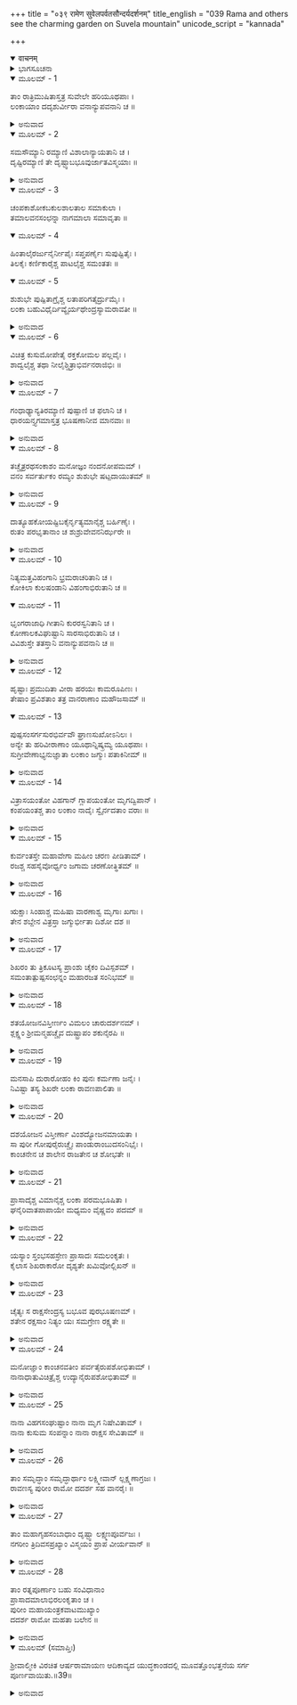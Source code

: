 +++
title = "०३९ रामेण सुवेलपर्वतसौन्दर्यदर्शनम्"
title_english = "039 Rama and others see the charming garden on Suvela mountain"
unicode_script = "kannada"

+++
<details open><summary>वाचनम्</summary>

<div class="audioEmbed"  caption="श्रीराम-हरिसीताराममूर्ति-घनपाठिभ्यां वचनम्" src="https://archive.org/download/Ramayana-recitation-Sriram-harisItArAmamUrti-Ghanapaati-v2/Kanda_6/Kanda_6_YK-039-Rama_and_others_see_the_charming_garden_on_Suvela_mountain_0.mp3"></div>
</details>



<details><summary>ಭಾಗಸೂಚನಾ</summary>

ಸುವೇಲ ಶಿಖರದಿಂದ ಶ್ರೀರಾಮನು ವಾನರರೊಂದಿಗೆ ಲಂಕೆಯನ್ನು ನಿರೀಕ್ಷಿಸಿದುದು
</details>

<details open><summary>ಮೂಲಮ್ - 1</summary>

ತಾಂ ರಾತ್ರಿಮುಷಿತಾಸ್ತತ್ರ ಸುವೇಲೇ ಹರಿಯೂಥಪಾಃ ।  
ಲಂಕಾಯಾಂ ದದೃಶುರ್ವೀರಾ ವನಾನ್ಯುಪವನಾನಿ ಚ ॥
</details>

<details><summary>ಅನುವಾದ</summary>

ವಾನರ ಸೇನಾಪತಿಗಳು ಆ ರಾತ್ರೆಯನ್ನು ಆ ಸುವೇಲ ಪರ್ವತದಲ್ಲೇ ಕಳೆದು, ಅಲ್ಲಿಂದ ವಾನರ ವೀರರು ಲಂಕೆಯ ವನ-ಉಪವನಗಳೂ ನೋಡಿದರು.॥1॥
</details>

<details open><summary>ಮೂಲಮ್ - 2</summary>

ಸಮಸೌಮ್ಯಾನಿ ರಮ್ಯಾಣಿ ವಿಶಾಲಾನ್ಯಾಯತಾನಿ ಚ ।  
ದೃಷ್ಟಿರಮ್ಯಾಣಿ ತೇ ದೃಷ್ಟ್ವಾಬಭೂವುರ್ಜಾತವಿಸ್ಮಯಾಃ ॥
</details>

<details><summary>ಅನುವಾದ</summary>

ಅವು ಚೌಕಾಕಾರವಿದ್ದು, ಶಾಂತ, ಸುಂದರ, ವಿಶಾಲ-ವಿಸ್ತೃತವಾಗಿದ್ದವು. ನೋಡಲು ಅತ್ಯಂತ ರಮಣೀಯವಾಗಿ ಕಂಡುಬರುತ್ತಿದ್ದವು. ಅವನ್ನು ನೋಡಿ ಆ ಎಲ್ಲ ವಾನರರಿಗೆ ಬಹಳ ವಿಸ್ಮಯವಾಯಿತು.॥2॥
</details>

<details open><summary>ಮೂಲಮ್ - 3</summary>

ಚಂಪಕಾಶೋಕಬಕುಲಶಾಲತಾಲ ಸಮಾಕುಲಾ ।  
ತಮಾಲವನಸಂಛನ್ನಾ ನಾಗಮಾಲಾ ಸಮಾವೃತಾ ॥
</details>

<details open><summary>ಮೂಲಮ್ - 4</summary>

ಹಿಂತಾಲೈರರ್ಜುನೈರ್ನೀಪೈಃ ಸಪ್ತಪರ್ಣೈಃ ಸುಪುಷ್ಟಿತೈಃ ।  
ತಿಲಕೈಃ ಕರ್ಣಿಕಾರೈಶ್ಚ ಪಾಟಲೈಶ್ಚ  ಸಮಂತತಃ ॥
</details>

<details open><summary>ಮೂಲಮ್ - 5</summary>

ಶುಶುಭೇ ಪುಷ್ಪಿತಾಗ್ರೈಶ್ಚ ಲತಾಪರಿಗತೈರ್ದ್ರುಮೈಃ ।  
ಲಂಕಾ ಬಹುವಿಧೈರ್ದಿವ್ಯೈರ್ಯಥೇಂದ್ರಸ್ಯಾಮರಾವತೀ ॥
</details>

<details><summary>ಅನುವಾದ</summary>

ಸಂಪಿಗೆ, ಅಶೋಕ, ಬಕುಲ, ಸಾಲ-ತಾಲವೃಕ್ಷಗಳಿಂದ ವ್ಯಾಪ್ತವಾಗಿದ್ದು, ಅರಳಿನಿಂತ ಹಾಗೂ ಬಳ್ಳಿಗಳಿಂದ ಸುತ್ತುವರಿದ ಹಿಂತಾಲ, ಅರ್ಜುನ, ಕದಂಬ, ಹೂಗಳು ಅರಳಿದ ಏಳೆಲೆ ಬಾಳೆ, ತಿಲಕ, ಕರ್ಣಿಕಾರ, ಪಾಟಲ ಮುಂತಾದ ದಿವ್ಯವೃಕ್ಷಗಳಿಂದ ಕೂಡಿದ ಲಂಕಾಪಟ್ಟಣವು ಇಂದ್ರನ ಅಮರಾವತಿಯಂತೆ ಶೋಭಿಸುತ್ತಿತ್ತು.॥3-5॥
</details>

<details open><summary>ಮೂಲಮ್ - 6</summary>

ವಿಚಿತ್ರ ಕುಸುಮೋಪೇತೈ ರಕ್ತಕೋಮಲ ಪಲ್ಲವೈಃ ।  
ಶಾದ್ವಲೈಶ್ಚ ತಥಾ ನೀಲೈಶ್ಚಿತ್ರಾಭಿರ್ವನರಾಜಿಭಿಃ ॥
</details>

<details><summary>ಅನುವಾದ</summary>

ವಿಚಿತ್ರ ಹೂವುಗಳಿಂದ ಕೂಡಿದ, ಕೆಂಪಾದ ತಳಿರುಗಳಿಂದ, ಹಸುರಾದ ಹುಲ್ಲಿನಿಂದ, ವಿಚಿತ್ರ ವನಶ್ರೇಣಿಗಳಿಂದಲೂ ಆ ಪುರಿಯ ಶೋಭೆ ಇನ್ನೂ ಹೆಚ್ಚಾಗಿತ್ತು.॥6॥
</details>

<details open><summary>ಮೂಲಮ್ - 7</summary>

ಗಂಧಾಢ್ಯಾನ್ಯತಿರಮ್ಯಾಣಿ ಪುಷ್ಪಾಣಿ ಚ ಫಲಾನಿ ಚ ।  
ಧಾರಯನ್ತ್ಯಗಮಾಸ್ತತ್ರ ಭೂಷಣಾನೀವ ಮಾನವಾಃ ॥
</details>

<details><summary>ಅನುವಾದ</summary>

ಮನುಷ್ಯರು ಒಡವೆಗಳನ್ನು ಧರಿಸುವಂತೆ ಅಲ್ಲಿಯ ವೃಕ್ಷಗಳು ಸುಗಂಧಿತ ಹೂವುಗಳನ್ನು ಮತ್ತು ಅತ್ಯಂತ ರಮಣೀಯ ಹಣ್ಣುಗಳನ್ನು ಧರಿಸಿದ್ದವು.॥7॥
</details>

<details open><summary>ಮೂಲಮ್ - 8</summary>

ತಚ್ಚೈತ್ರರಥಸಂಕಾಶಂ ಮನೋಜ್ಞಂ ನಂದನೋಪಮಮ್ ।  
ವನಂ ಸರ್ವರ್ತುಕಂ ರಮ್ಯಂ ಶುಶುಭೇ ಷಟ್ಪದಾಯುತಮ್ ॥
</details>

<details><summary>ಅನುವಾದ</summary>

ಚೈತ್ರರಥ ಮತ್ತು ನಂದನ ವನದಂತೆ ಅಲ್ಲಿಯ ಮನೋಹರ ವನಗಳೆಲ್ಲವೂ ಎಲ್ಲ ಋತುಗಳಲ್ಲಿ ಭ್ರಮರಗಳಿಂದ ವ್ಯಾಪ್ತವಾಗಿ ರಮಣೀಯವಾಗಿ ಶೋಭಿಸುತ್ತಿದ್ದವು.॥8॥
</details>

<details open><summary>ಮೂಲಮ್ - 9</summary>

ದಾತ್ಯೂಹಕೋಯಷ್ಟಿಬಕೈರ್ನೃತ್ಯಮಾನೈಶ್ಚ ಬರ್ಹಿಣೈಃ ।  
ರುತಂ ಪರಭೃತಾನಾಂ ಚ ಶುಶ್ರುವೇವನನಿರ್ಝರೇ ॥
</details>

<details><summary>ಅನುವಾದ</summary>

ಚಾತಕಪಕ್ಷಿಗಳಿಂದಲೂ ನೀರು ಕೋಳಿಗಳಿಂದಲೂ, ಬಕಪಕ್ಷಿಗಳೂ, ನೃತ್ಯಮಾಡುತ್ತಿದ್ದ ನವಿಲುಗಳಿಂದಲೂ ಆ ವನಗಳು ಶೋಭಿಸುತ್ತಿದ್ದವು. ವನದಲ್ಲಿದ್ದ ಚಿಲುಮೆಗಳ ಬಳಿಯಲ್ಲಿ ಕೋಗಿಲೆಗಳ ಕೂಜನವು ಕೇಳಿ ಬರುತ್ತಿತ್ತು.॥9॥
</details>

<details open><summary>ಮೂಲಮ್ - 10</summary>

ನಿತ್ಯಮತ್ತವಿಹಂಗಾನಿ  ಭ್ರಮರಾಚರಿತಾನಿ ಚ ।  
ಕೋಕಿಲಾ ಕುಲಷಂಡಾನಿ ವಿಹಂಗಾಭಿರುತಾನಿ ಚ ॥
</details>

<details open><summary>ಮೂಲಮ್ - 11</summary>

ಭೃಂಗರಾಜಾಧಿ ಗೀತಾನಿ ಕುರರಸ್ವನಿತಾನಿ ಚ ।  
ಕೋಣಾಲಕವಿಘುಷ್ಟಾನಿ ಸಾರಸಾಭಿರುತಾನಿ ಚ ।  
ವಿವಿಶುಸ್ತೇ ತತಸ್ತಾನಿ ವನಾನ್ಯುಪವನಾನಿ ಚ ॥
</details>

<details><summary>ಅನುವಾದ</summary>

ಲಂಕೆಯ ವನ-ಉಪವನಗಳು ಸದಾ ಮತ್ತ ವಿಹಂಗಮಗಳಿಂದ ವಿಭೂಷಿತವಾಗಿದ್ದವು. ಅಲ್ಲಿ ವೃಕ್ಷಗಳಲ್ಲಿ ಭ್ರಮರಗಳು ಝೇಂಕರಿಸುತ್ತಿದ್ದವು. ಎಲ್ಲೆಡೆ ಕೋಗಿಲೆಗಳ ಕೂಹು-ಕೂಹು ಕೇಳಿಬರುತ್ತಿತ್ತು. ಪಕ್ಷಿಗಳು ಚಿಲಿಪಿಲಿ ಗುಟ್ಟಿತ್ತಿದ್ದವು. ಭೃಂಗಗಳು ಹಾಡುತ್ತಿದ್ದವು. ಕುರರ ಪಕ್ಷಿಗಳ ಶಬ್ದ ಪ್ರತಿಧ್ವನಿಸುತ್ತಿತ್ತು. ಗೀಜಗದ ಹಕ್ಕಿಗಳಿಂದಲೂ ಸಾರಸ ಪಕ್ಷಿಗಳಿಂದಲೂ ಶೋಭಾಯಮಾನವಾಗಿದ್ದ ಲಂಕೆಯ ವನ-ಉಪವನಗಳನ್ನು ವಾನರರು ಪ್ರವೇಶಿಸಿದರು.॥10-11॥
</details>

<details open><summary>ಮೂಲಮ್ - 12</summary>

ಹೃಷ್ಟಾಃ ಪ್ರಮುದಿತಾ ವೀರಾ ಹರಯಃ ಕಾಮರೂಪಿಣಃ ।  
ತೇಷಾಂ ಪ್ರವಿಶತಾಂ ತತ್ರ ವಾನರಾಣಾಂ ಮಹೌಜಸಾಮ್ ॥
</details>

<details open><summary>ಮೂಲಮ್ - 13</summary>

ಪುಷ್ಪಸಂಸರ್ಗಸುರಭಿರ್ವವೌ  ಘ್ರಾಣಸುಖೋಽನಿಲಃ ।  
ಅನ್ಯೇ ತು ಹರಿವೀರಾಣಾಂ ಯೂಥಾನ್ನಿಷ್ಕ್ರಮ್ಯ ಯೂಥಪಾಃ ।  
ಸುಗ್ರೀವೇಣಾಭ್ಯನುಜ್ಞಾತಾ ಲಂಕಾಂ ಜಗ್ಮುಃ ಪತಾಕಿನೀಮ್ ॥
</details>

<details><summary>ಅನುವಾದ</summary>

ಆ ವೀರರೆಲ್ಲರೂ ಇಚ್ಛಾನುಸಾರ ರೂಪ ಧರಿಸುವವರೂ, ಉತ್ಸಾಹಿಗಳೂ, ಆನಂದಮಗ್ನರೂ ಆಗಿದ್ದರು. ಮಹಾತೇಜಸ್ವೀ ಆ ವಾನರರು ಅಲ್ಲಿ ಪ್ರವೇಶಿಸುತ್ತಲೇ ಪುಷ್ಪಗಳ ಸಂಸರ್ಗದಿಂದ ಮೂಗಿಗೆ ಸುಖಕರವಾದ ಸುಗಂಧಿತ ಮಂದಮಾರುತ ಬೀಸತೊಡಗಿತು. ಇತರ ಅನೇಕ ಸೇನಾಪತಿ ವಾನರವೀರರು ಸುಗ್ರೀವನಿಂದ ಅಪ್ಪಣೆ ಪಡೆದು, ಧ್ವಜ-ಪತಾಕೆಗಳಿಂದ ಅಲಂಕೃತರಾಗಿ ಅಲ್ಲಿಂದ ಹೊರಟು ಲಂಕಾಪಟ್ಟಣವನ್ನು ಪ್ರವೇಶಿಸಿದರು.॥12-13॥
</details>

<details open><summary>ಮೂಲಮ್ - 14</summary>

ವಿತ್ರಾಸಯಂತೋ ವಿಹಗಾನ್ ಗ್ಲಾಪಯಂತೋ ಮೃಗದ್ವಿಪಾನ್ ।  
ಕಂಪಯಂತಶ್ಚ ತಾಂ ಲಂಕಾಂ ನಾದೈಃ ಸ್ವೈರ್ನದತಾಂ ವರಾಃ ॥
</details>

<details><summary>ಅನುವಾದ</summary>

ಗರ್ಜಿಸು ವವರಲ್ಲಿ ಶ್ರೇಷ್ಠರಾದ ಆ ವಾನರವೀರರು ತಮ್ಮ ಸಿಂಹಗರ್ಜನೆಯಿಂದ ಪಕ್ಷಗಳನ್ನು ಹೆದರಿಸುತ್ತ, ಮೃಗಗಳನ್ನು, ಆನೆಗಳನ್ನು ಆಯಾಸಪಡಿಸುತ್ತಾ, ಲಂಕೆಯನ್ನು ನಡುಗಿಸುತ್ತಾ ಮುಂದರಿದರು.॥14॥
</details>

<details open><summary>ಮೂಲಮ್ - 15</summary>

ಕುರ್ವಂತಸ್ತೇ ಮಹಾವೇಗಾ ಮಹೀಂ ಚರಣ ಪೀಡಿತಾಮ್ ।  
ರಜಶ್ಚ ಸಹಸೈವೋರ್ಧ್ವಂ ಜಗಾಮ ಚರಣೋತ್ಥಿತಮ್ ॥
</details>

<details><summary>ಅನುವಾದ</summary>

ಮಹಾವೇಗಶಾಲಿ ವಾನರರು ತಮ್ಮ ಕಾಲುಗಳ ಸಂಘಟ್ಟನೆಯಿಂದ ನಡೆಯುತ್ತಿದ್ದಾಗ ಎದ್ದ ಧೂಳಿಯು ಆಕಾಶವನ್ನು ವ್ಯಾಪಿಸಿತು.॥15॥
</details>

<details open><summary>ಮೂಲಮ್ - 16</summary>

ಋಕ್ಷಾಃ ಸಿಂಹಾಶ್ಚ ಮಹಿಷಾ ವಾರಣಾಶ್ವ ಮೃಗಾಃ ಖಗಾಃ ।  
ತೇನ ಶಬ್ದೇನ ವಿತ್ರಸ್ತಾ ಜಗ್ಮುರ್ಭೀತಾ ದಿಶೋ ದಶ ॥
</details>

<details><summary>ಅನುವಾದ</summary>

ವಾನರರ ಆ ಸಿಂಹನಾದದಿಂದ ಭಯಗೊಂಡ ಕರಡಿಗಳು, ಸಿಂಹಗಳು, ಕೋಣಗಳು, ಆನೆಗಳು, ಜಿಂಕೆಗಳು, ಪಕ್ಷಿಗಳು ದಿಕ್ಕಾಪಾಲಾಗಿ ಓಡಿಹೋದುವು.॥16॥
</details>

<details open><summary>ಮೂಲಮ್ - 17</summary>

ಶಿಖರಂ ತು ತ್ರಿಕೂಟಸ್ಯ ಪ್ರಾಂಶು ಚೈಕಂ ದಿವಿಸ್ಪಶಮ್ ।  
ಸಮಂತಾತ್ಪುಷ್ಪಸಂಛನ್ನಂ ಮಹಾರಜತ ಸಂನಿಭಮ್ ॥
</details>

<details><summary>ಅನುವಾದ</summary>

ತ್ರಿಕೂಟ ಪರ್ವತದ ಒಂದು ಶಿಖರವು ಆಕಾಶವನ್ನೇ ಮುಟ್ಟುವಷ್ಟು ಎತ್ತರವಾಗಿತ್ತು. ಅದರ ಮೇಲೆ ಎಲ್ಲೆಡೆ ಹಳದಿ ಹೂವುಗಳು ಬಿಟ್ಟಿದ್ದರಿಂದ ಅದು ಚಿನ್ನದಂತೆ ತೋರುತ್ತಿತ್ತು.॥17॥
</details>

<details open><summary>ಮೂಲಮ್ - 18</summary>

ಶತಯೋಜನವಿಸ್ತೀರ್ಣಂ ವಿಮಲಂ ಚಾರುದರ್ಶನಮ್ ।  
ಶ್ಲಕ್ಷ್ಣಂ ಶ್ರೀಮನ್ಮಹಚ್ಚೈವ ದುಷ್ಟ್ರಾಪಂ ಶಕುನೈರಪಿ ॥
</details>

<details><summary>ಅನುವಾದ</summary>

ಆ ಶಿಖರವು ನೂರು ಯೋಜನ ವಿಸ್ತಾರವಾಗಿತ್ತು. ಅದು ನೋಡಲು ಬಹಳ ಸುಂದರ, ಸ್ವಚ್ಛ, ಸ್ನಿಗ್ಧ, ಕಾಂತಿಯುಕ್ತ ವಿಶಾಲವಾಗಿತ್ತು. ಪಕ್ಷಿಗಳಿಗೂ ತದಿಯವರೆಗೆ ತಲುಪಲು ಕಷ್ಟವಾಗುತ್ತಿತ್ತು.॥18॥
</details>

<details open><summary>ಮೂಲಮ್ - 19</summary>

ಮನಸಾಪಿ ದುರಾರೋಹಂ ಕಿಂ ಪುನಃ ಕರ್ಮಣಾ ಜನೈಃ ।  
ನಿವಿಷ್ಟಾ ತಸ್ಯ ಶಿಖರೇ ಲಂಕಾ ರಾವಣಪಾಲಿತಾ ॥
</details>

<details><summary>ಅನುವಾದ</summary>

ಸಾಮಾನ್ಯರಿಗೆ ಅದನ್ನು ಹತ್ತಲು ಮನಸ್ಸಿನಿಂದಲೂ ಸಾಧ್ಯವಾಗುತ್ತಿರಲಿಲ್ಲ. ಹೀಗಿರುವಾಗ ಪ್ರತ್ಯಕ್ಷವಾಗಿ ಹತ್ತುವುದು ಎಲ್ಲಿಂದ ಬಂತು? ಇಂತಹ ದುರ್ಗಮ ತ್ರಿಕೂಟ ಪರ್ವತ ಶಿಖರದ ಮೇಲ್ಭಾಗದಲ್ಲಿ ರಾವಣನು ಪಾಲಿಸುತ್ತಿದ್ದ ಲಂಕೆಯು ನೆಲೆಸಿತ್ತು.॥19॥
</details>

<details open><summary>ಮೂಲಮ್ - 20</summary>

ದಶಯೋಜನ ವಿಸ್ತೀರ್ಣಾ ವಿಂಶದ್ಯೋಜನಮಾಯತಾ ।  
ಸಾ ಪುರೀ ಗೋಪುರೈರುಚ್ಚೈಃ ಪಾಂಡುರಾಂಬುದಸಂನಿಭೈಃ ।  
ಕಾಂಚನೇನ ಚ ಶಾಲೇನ ರಾಜತೇನ ಚ ಶೋಭತೇ ॥
</details>

<details><summary>ಅನುವಾದ</summary>

ಆ ಲಂಕಾಪುರಿಯು ಹತ್ತು ಯೋಜನ ಅಗಲವಾಗಿಯೂ, ಇಪ್ಪತ್ತು ಯೋಜನ ಉದ್ದವಾಗಿಯೂ ಇದ್ದು, ಬಿಳಿಯ ಮೋಡಗಳಂತೆ ಕಾಣುವ ಎತ್ತರವಾದ ಗೋಪುರಗಳಿಂದ ಶೋಭಿಸುತ್ತಿತ್ತು.॥20॥
</details>

<details open><summary>ಮೂಲಮ್ - 21</summary>

ಪ್ರಾಸಾದೈಶ್ಚ ವಿಮಾನೈಶ್ಚ ಲಂಕಾ ಪರಮಭೂಷಿತಾ ।  
ಘನೈರಿವಾತಪಾಪಾಯೇ ಮಧ್ಯಮಂ ವೈಷ್ಣವಂ ಪದಮ್ ॥
</details>

<details><summary>ಅನುವಾದ</summary>

ಗ್ರೀಷ್ಮ ಋತುವಿನ ಕೊನೆಯಲ್ಲಿ ವರ್ಷಾಕಾಲದ ದಟ್ಟವಾದ ಮೋಡಗಳು ಆಕಾಶದ ಶೋಭೆ ಹೆಚ್ಚಿಸುವಂತೆಯೇ ಪ್ರಾಸಾದಗಳಿಂದ ಮತ್ತು ವಿಮಾನಗಳಿಂದ ಲಂಕೆಯು ಅತ್ಯಂತ ಶೋಭಿತವಾಗಿತ್ತು.॥21॥
</details>

<details open><summary>ಮೂಲಮ್ - 22</summary>

ಯಸ್ಯಾಂ ಸ್ತಂಭಸಹಸ್ರೇಣ ಪ್ರಾಸಾದಃ ಸಮಲಂಕೃತಃ ।  
ಕೈಲಾಸ ಶಿಖರಾಕಾರೋ ದೃಶ್ಯತೇ ಖಮಿವೋಲ್ಲಿಖನ್ ॥
</details>

<details><summary>ಅನುವಾದ</summary>

ಆ ಪುರಿಯಲ್ಲಿ ಸಾವಿರ ಕಂಬಗಳ ಅದ್ಭುತ ಒಂದು ಚೈತ್ಯಪ್ರಾಸಾದವು ಶೋಭಿಸುತ್ತಿತ್ತು. ಅದು ಕೈಲಾಸ ಶಿಖರದಂತೆ ಇದ್ದು, ಆಕಾಶದಲ್ಲಿ ಗೆರೆಯನ್ನು ಎಳೆಯುತ್ತಿರುವುದೋ ಎಂದು ಕಾಣುತ್ತಿತ್ತು.॥22॥
</details>

<details open><summary>ಮೂಲಮ್ - 23</summary>

ಚೈತ್ಯಃ ಸ ರಾಕ್ಷಸೇಂದ್ರಸ್ಯ ಬಭೂವ ಪುರಭೂಷಣಮ್ ।  
ಶತೇನ ರಕ್ಷಸಾಂ ನಿತ್ಯಂ ಯಃ ಸಮಗ್ರೇಣ ರಕ್ಷ್ಯತೇ ॥
</details>

<details><summary>ಅನುವಾದ</summary>

ರಾಕ್ಷಸರಾಜ ರಾವಣನ ಆ ಚೈತ್ಯಪ್ರಾಸಾದವು ಲಂಕೆಗೆ ಭೂಷಣಪ್ರಾಯ ವಾಗಿತ್ತು. ಅನೇಕ ನೂರು ರಾಕ್ಷಸರು ಆ ಪ್ರಾಸಾದವನ್ನು ಸಮಗ್ರವಾಗಿ ಪ್ರತಿದಿನ ರಕ್ಷಿಸುತ್ತಿದ್ದರು.॥23॥
</details>

<details open><summary>ಮೂಲಮ್ - 24</summary>

ಮನೋಜ್ಞಾಂ ಕಾಂಚನವತೀಂ ಪರ್ವತೈರುಪಶೋಭಿತಾಮ್ ।  
ನಾನಾಧಾತುವಿಚಿತ್ರೈಶ್ಚ ಉದ್ಯಾನೈರುಪಶೋಭಿತಾಮ್ ॥
</details>

<details><summary>ಅನುವಾದ</summary>

ಹೀಗೆ ಆ ಪುರಿಯು ಬಹಳ ಮನೋಹರ, ಸುವರ್ಣಮಯ ಅನೇಕ ಪರ್ವತಗಳಿಂದ ಅಲಂಕೃತವಾಗಿದ್ದು, ನಾನಾವಿಧದ ವಿಚಿತ್ರ ಧಾತುಗಳಿಂದ ಚಿತ್ರಿತವಾಗಿ, ಅನೇಕ ಉದ್ಯಾನವನಗಳಿಂದ ಶೋಭಿಸುತ್ತಿತ್ತು.॥24॥
</details>

<details open><summary>ಮೂಲಮ್ - 25</summary>

ನಾನಾ ವಿಹಗಸಂಘುಷ್ಟಾಂ ನಾನಾ ಮೃಗ ನಿಷೇವಿತಾಮ್ ।  
ನಾನಾ ಕುಸುಮ ಸಂಪನ್ನಾಂ ನಾನಾ ರಾಕ್ಷಸ ಸೇವಿತಾಮ್ ॥
</details>

<details><summary>ಅನುವಾದ</summary>

ನಾನಾ ಪ್ರಕಾರದ ಪಕ್ಷಿಗಳಿಂದ ನಿನಾದಿತವಾಗಿದ್ದಿತು. ನಾನಾವಿಧದ ಮೃಗಗಳಿಂದ ಸೇವಿತವಾಗಿತ್ತು. ಅನೇಕ ರೀತಿಯ ಪುಷ್ಪಗಳಿಂದ ಸಂಪನ್ನವಾಗಿದ್ದು, ಅನೇಕ ಆಕಾರದ ರಾಕ್ಷಸರು ಅಲ್ಲಿ ವಾಸಿಸುತ್ತಿದ್ದರು.॥25॥
</details>

<details open><summary>ಮೂಲಮ್ - 26</summary>

ತಾಂ ಸಮೃದ್ಧಾಂ ಸಮೃದ್ಧಾರ್ಥಾಂ ಲಕ್ಷ್ಮೀವಾನ್ ಲ್ಲಕ್ಷ್ಮಣಾಗ್ರಜಃ ।  
ರಾವಣಸ್ಯ ಪುರೀಂ ರಾಮೋ ದದರ್ಶ ಸಹ ವಾನರೈಃ ॥
</details>

<details><summary>ಅನುವಾದ</summary>

ಧನ-ಧಾನ್ಯಗಳಿಂದ ಸಮೃದ್ಧವಾದ, ಮನೋವಾಂಛಿತ ವಸ್ತುಗಳಿಂದ ತುಂಬಿದ್ದ ಆ ರಾವಣನ ಲಂಕೆಯನ್ನು ಲಕ್ಷ್ಮಣನ ಅಣ್ಣ ಲಕ್ಷ್ಮೀವಂತ ಶ್ರೀರಾಮನು ವಾನರರೊಂದಿಗೆ ನೋಡಿದನು.॥26॥
</details>

<details open><summary>ಮೂಲಮ್ - 27</summary>

ತಾಂ ಮಹಾಗೃಹಸಂಬಾಧಾಂ ದೃಷ್ಟ್ವಾ ಲಕ್ಷ್ಮಣಪೂರ್ವಜಃ ।  
ನಗರೀಂ ತ್ರಿದಿವಸಪ್ರಖ್ಯಾಂ ವಿಸ್ಮಯಂ ಪ್ರಾಪ ವೀರ್ಯವಾನ್ ॥
</details>

<details><summary>ಅನುವಾದ</summary>

ದೊಡ್ಡ ದೊಡ್ಡ ಸೌಧಗಳಿಂದ ಕೂಡಿದ್ದ ಆ ಸ್ವರ್ಗ ತುಲ್ಯನಗರವನ್ನ ನೋಡಿ ಪರಾಕ್ರಮಿ ಶ್ರೀರಾಮನು ವಿಸ್ಮಯಗೊಂಡನು.॥27॥
</details>

<details open><summary>ಮೂಲಮ್ - 28</summary>

ತಾಂ ರತ್ನಪೂರ್ಣಾಂ ಬಹು ಸಂವಿಧಾನಾಂ  
ಪ್ರಾಸಾದಮಾಲಾಭಿರಲಂಕೃತಾಂ ಚ ।  
ಪುರೀಂ ಮಹಾಯಂತ್ರಕವಾಟಮುಖ್ಯಾಂ  
ದದರ್ಶ ರಾಮೋ ಮಹತಾ ಬಲೇನ ॥
</details>

<details><summary>ಅನುವಾದ</summary>

ಹೀಗೆ ತನ್ನ ವಿಶಾಲ ಸೈನ್ಯದೊಂದಿಗೆ ಶ್ರೀರಘುನಾಥನು ಅನೇಕ ರೀತಿಯಿಂದ ರತ್ನಗಳಿಂದ ತುಂಬಿದ, ಹಲವಾರು ರಚನೆಗಳಿಂದ ಸುಸಜ್ಜಿತವಾದ, ಎತ್ತರವಾದ ಪ್ರಾಸಾದಗಳ ಸಾಲುಗಳಿಂದ ಸಮಲಂಕೃತವಾದ, ದೊಡ್ಡ ದೊಡ್ಡ ಯಂತ್ರಗಳಿಂದ ನಿರ್ವಹಿಸುತ್ತಿದ್ದ ಮಹಾದ್ವಾರಗಳಿಂದ ಕೂಡಿದ ಆ ಅದ್ಭುತಪುರಿಯನ್ನು ನೋಡಿದನು.॥28॥
</details>

<details open><summary>ಮೂಲಮ್ (ಸಮಾಪ್ತಿಃ)</summary>

ಶ್ರೀವಾಲ್ಮೀಕಿ ವಿರಚಿತ ಆರ್ಷರಾಮಾಯಣ ಆದಿಕಾವ್ಯದ ಯುದ್ಧಕಾಂಡದಲ್ಲಿ ಮೂವತ್ತೊಂಭತ್ತನೆಯ ಸರ್ಗ ಪೂರ್ಣವಾಯಿತು.॥39॥
</details>

<details><summary>ಅನುವಾದ</summary>


</details>
